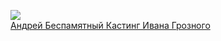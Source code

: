 ![](/books/sf_history/Александр%20Прозоров/Андрей%20Беспамятный%20Кастинг%20Ивана%20Грозного.jpg)  
[Андрей Беспамятный Кастинг Ивана Грозного](/books/sf_history/Александр%20Прозоров/Андрей%20Беспамятный%20Кастинг%20Ивана%20Грозного)